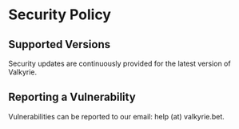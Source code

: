 # Security Policy

## Supported Versions

Security updates are continuously provided for the latest version of Valkyrie.

## Reporting a Vulnerability

Vulnerabilities can be reported to our email: help (at) valkyrie.bet.
